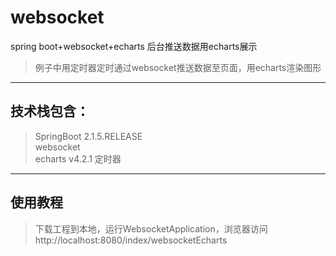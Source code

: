 # websocket
spring boot+websocket+echarts 后台推送数据用echarts展示
> 例子中用定时器定时通过websocket推送数据至页面，用echarts渲染图形
---
## 技术栈包含：
> SpringBoot 2.1.5.RELEASE  
> websocket  
> echarts v4.2.1
> 定时器
---
## 使用教程
> 下载工程到本地，运行WebsocketApplication，浏览器访问http://localhost:8080/index/websocketEcharts